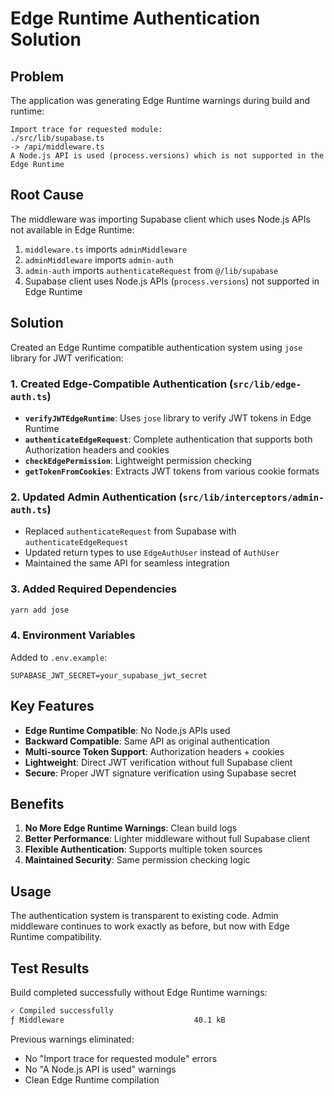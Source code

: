 # Edge Runtime Authentication Solution

## Problem
The application was generating Edge Runtime warnings during build and runtime:

```
Import trace for requested module:
./src/lib/supabase.ts
-> /api/middleware.ts
A Node.js API is used (process.versions) which is not supported in the Edge Runtime
```

## Root Cause
The middleware was importing Supabase client which uses Node.js APIs not available in Edge Runtime:

1. `middleware.ts` imports `adminMiddleware` 
2. `adminMiddleware` imports `admin-auth`
3. `admin-auth` imports `authenticateRequest` from `@/lib/supabase`
4. Supabase client uses Node.js APIs (`process.versions`) not supported in Edge Runtime

## Solution
Created an Edge Runtime compatible authentication system using `jose` library for JWT verification:

### 1. Created Edge-Compatible Authentication (`src/lib/edge-auth.ts`)

- **`verifyJWTEdgeRuntime`**: Uses `jose` library to verify JWT tokens in Edge Runtime
- **`authenticateEdgeRequest`**: Complete authentication that supports both Authorization headers and cookies
- **`checkEdgePermission`**: Lightweight permission checking
- **`getTokenFromCookies`**: Extracts JWT tokens from various cookie formats

### 2. Updated Admin Authentication (`src/lib/interceptors/admin-auth.ts`)

- Replaced `authenticateRequest` from Supabase with `authenticateEdgeRequest`
- Updated return types to use `EdgeAuthUser` instead of `AuthUser`
- Maintained the same API for seamless integration

### 3. Added Required Dependencies

```bash
yarn add jose
```

### 4. Environment Variables

Added to `.env.example`:
```env
SUPABASE_JWT_SECRET=your_supabase_jwt_secret
```

## Key Features

- **Edge Runtime Compatible**: No Node.js APIs used
- **Backward Compatible**: Same API as original authentication
- **Multi-source Token Support**: Authorization headers + cookies
- **Lightweight**: Direct JWT verification without full Supabase client
- **Secure**: Proper JWT signature verification using Supabase secret

## Benefits

1. **No More Edge Runtime Warnings**: Clean build logs
2. **Better Performance**: Lighter middleware without full Supabase client
3. **Flexible Authentication**: Supports multiple token sources
4. **Maintained Security**: Same permission checking logic

## Usage

The authentication system is transparent to existing code. Admin middleware continues to work exactly as before, but now with Edge Runtime compatibility.

## Test Results

Build completed successfully without Edge Runtime warnings:
```bash
✓ Compiled successfully
ƒ Middleware                             40.1 kB
```

Previous warnings eliminated:
- No "Import trace for requested module" errors
- No "A Node.js API is used" warnings
- Clean Edge Runtime compilation